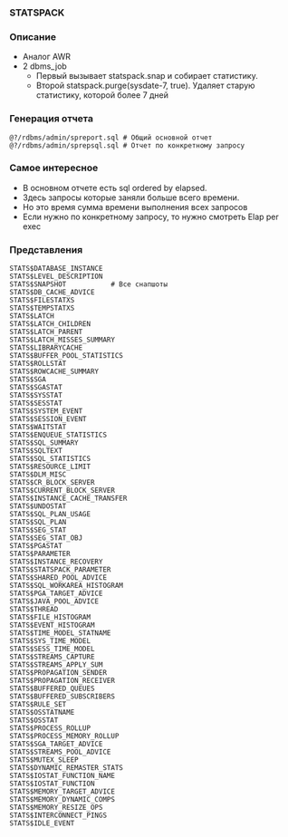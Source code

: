 ### STATSPACK


### Описание
  - Аналог AWR
  - 2 dbms_job
    - Первый вызывает statspack.snap и собирает статистику.
	- Второй statspack.purge(sysdate-7, true). Удаляет старую статистику, которой более 7 дней

### Генерация отчета
````
@?/rdbms/admin/spreport.sql # Общий основной отчет
@?/rdbms/admin/sprepsql.sql # Отчет по конкретному запросу
````

### Самое интересное 
  - В основном отчете есть sql ordered by elapsed. 
  - Здесь запросы которые заняли больше всего времени.
  - Но это время сумма времени выполнения всех запросов
  - Если нужно по конкретному запросу, то нужно смотреть Elap per exec

### Представления 
````
STATS$DATABASE_INSTANCE
STATS$LEVEL_DESCRIPTION
STATS$SNAPSHOT           # Все снапшоты
STATS$DB_CACHE_ADVICE
STATS$FILESTATXS
STATS$TEMPSTATXS
STATS$LATCH
STATS$LATCH_CHILDREN
STATS$LATCH_PARENT
STATS$LATCH_MISSES_SUMMARY
STATS$LIBRARYCACHE
STATS$BUFFER_POOL_STATISTICS
STATS$ROLLSTAT
STATS$ROWCACHE_SUMMARY
STATS$SGA
STATS$SGASTAT
STATS$SYSSTAT
STATS$SESSTAT
STATS$SYSTEM_EVENT
STATS$SESSION_EVENT
STATS$WAITSTAT
STATS$ENQUEUE_STATISTICS
STATS$SQL_SUMMARY
STATS$SQLTEXT
STATS$SQL_STATISTICS
STATS$RESOURCE_LIMIT
STATS$DLM_MISC
STATS$CR_BLOCK_SERVER
STATS$CURRENT_BLOCK_SERVER
STATS$INSTANCE_CACHE_TRANSFER
STATS$UNDOSTAT
STATS$SQL_PLAN_USAGE
STATS$SQL_PLAN
STATS$SEG_STAT
STATS$SEG_STAT_OBJ
STATS$PGASTAT
STATS$PARAMETER
STATS$INSTANCE_RECOVERY
STATS$STATSPACK_PARAMETER
STATS$SHARED_POOL_ADVICE
STATS$SQL_WORKAREA_HISTOGRAM
STATS$PGA_TARGET_ADVICE
STATS$JAVA_POOL_ADVICE
STATS$THREAD
STATS$FILE_HISTOGRAM
STATS$EVENT_HISTOGRAM
STATS$TIME_MODEL_STATNAME
STATS$SYS_TIME_MODEL
STATS$SESS_TIME_MODEL
STATS$STREAMS_CAPTURE
STATS$STREAMS_APPLY_SUM
STATS$PROPAGATION_SENDER
STATS$PROPAGATION_RECEIVER
STATS$BUFFERED_QUEUES
STATS$BUFFERED_SUBSCRIBERS
STATS$RULE_SET
STATS$OSSTATNAME
STATS$OSSTAT
STATS$PROCESS_ROLLUP
STATS$PROCESS_MEMORY_ROLLUP
STATS$SGA_TARGET_ADVICE
STATS$STREAMS_POOL_ADVICE
STATS$MUTEX_SLEEP
STATS$DYNAMIC_REMASTER_STATS
STATS$IOSTAT_FUNCTION_NAME
STATS$IOSTAT_FUNCTION
STATS$MEMORY_TARGET_ADVICE
STATS$MEMORY_DYNAMIC_COMPS
STATS$MEMORY_RESIZE_OPS
STATS$INTERCONNECT_PINGS
STATS$IDLE_EVENT
````